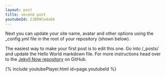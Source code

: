 ```yaml
---
layout: post
title: second post
youtubeId: 2JB99Cw4u64
---
```


Next you can update your site name, avatar and other options using the _config.yml file in the root of your repository (shown below).

The easiest way to make your first post is to edit this one. Go into /_posts/ and update the Hello World markdown file. For more instructions head over to the [Jekyll Now repository](https://github.com/barryclark/jekyll-now) on GitHub.

{% include youtubePlayer.html id=page.youtubeId %}
